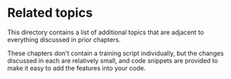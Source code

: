 # Related topics

This directory contains a list of additional topics that are adjacent to everything discussed in prior chapters.

These chapters don't contain a training script individually, but the changes discussed in each are relatively small, and code snippets are provided to make it easy to add the features into your code.
